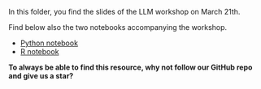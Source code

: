 In this folder, you find the slides of the LLM workshop on March 21th.

Find below also the two notebooks accompanying the workshop.
- [Python notebook](https://colab.research.google.com/drive/1c-zw7MYQFS3lbKO-tAEFBbv3nCyzdEyH?usp=sharing)
- [R notebook](https://colab.research.google.com/drive/1i9fm714_wiKjP70wVQ3JtlutTPm6wncL?usp=sharing)

**To always be able to find this resource, why not follow our GitHub repo and give us a star?**

